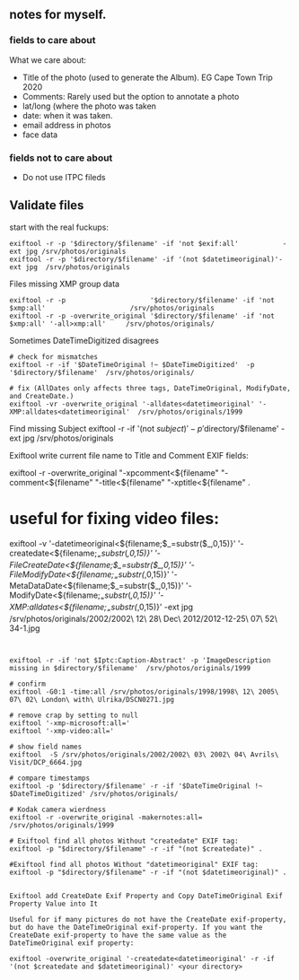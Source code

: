 ## notes for myself.

### fields to care about

What we care about:

- Title of the photo (used to generate the Album). EG Cape Town Trip 2020
- Comments: Rarely used but the option to annotate a photo
- lat/long (where the photo was taken
- date: when it was taken.
- email address in photos
- face data

### fields not to care about
- Do not use ITPC fileds


## Validate files

start with the real fuckups:
```
exiftool -r -p '$directory/$filename' -if 'not $exif:all'           -ext jpg /srv/photos/originals
exiftool -r -p '$directory/$filename' -if '(not $datetimeoriginal)'-ext jpg  /srv/photos/originals
```

Files missing XMP group data
```
exiftool -r -p                     '$directory/$filename' -if 'not $xmp:all'                     /srv/photos/originals
exiftool -r -p -overwrite_original '$directory/$filename' -if 'not $xmp:all' '-all>xmp:all'     /srv/photos/originals/
```

Sometimes DateTimeDigitized disagrees
```
# check for mismatches
exiftool -r -if '$DateTimeOriginal !~ $DateTimeDigitized'  -p '$directory/$filename'  /srv/photos/originals/

# fix (AllDates only affects three tags, DateTimeOriginal, ModifyDate, and CreateDate.)
exiftool -vr -overwrite_original '-alldates<datetimeoriginal' '-XMP:alldates<datetimeoriginal'  /srv/photos/originals/1999
```

Find missing Subject
exiftool -r -if '(not $subject)' -p '$directory/$filename' -ext jpg /srv/photos/originals


Exiftool write current file name to Title and Comment EXIF fields:

exiftool -r -overwrite_original "-xpcomment<${filename" "-comment<${filename" "-title<${filename" "-xptitle<${filename" .


# useful for fixing video files:
exiftool -v  '-datetimeoriginal<${filename;$_=substr($_,0,15)}' '-createdate<${filename;$_=substr($_,0,15)}' '-FileCreateDate<${filename;$_=substr($_,0,15)}' '-FileModifyDate<${filename;$_=substr($_,0,15)}' '-MetaDataDate<${filename;$_=substr($_,0,15)}' '-ModifyDate<${filename;$_=substr($_,0,15)}' '-XMP:alldates<${filename;$_=substr($_,0,15)}' -ext jpg  /srv/photos/originals/2002/2002\ 12\ 28\ Dec\ 2012/2012-12-25\ 07\ 52\ 34-1.jpg 
```


exiftool -r -if 'not $Iptc:Caption-Abstract' -p 'ImageDescription missing in $directory/$filename'  /srv/photos/originals/1999

# confirm 
exiftool -G0:1 -time:all /srv/photos/originals/1998/1998\ 12\ 2005\ 07\ 02\ London\ with\ Ulrika/DSCN0271.jpg 

# remove crap by setting to null
exiftool '-xmp-microsoft:all='
exiftool '-xmp-video:all='

# show field names
exiftool  -S /srv/photos/originals/2002/2002\ 03\ 2002\ 04\ Avrils\ Visit/DCP_6664.jpg

# compare timestamps
exiftool -p '$directory/$filename' -r -if '$DateTimeOriginal !~ $DateTimeDigitized' /srv/photos/originals/

# Kodak camera wierdness
exiftool -r -overwrite_original -makernotes:all= /srv/photos/originals/1999

# Exiftool find all photos Without "createdate" EXIF tag:
exiftool -p "$directory/$filename" -r -if "(not $createdate)" .

#Exiftool find all photos Without "datetimeoriginal" EXIF tag:
exiftool -p "$directory/$filename" -r -if "(not $datetimeoriginal)" .


Exiftool add CreateDate Exif Property and Copy DateTimeOriginal Exif Property Value into It

Useful for if many pictures do not have the CreateDate exif-property, but do have the DateTimeOriginal exif-property. If you want the CreateDate exif-property to have the same value as the DateTimeOriginal exif property:

exiftool -overwrite_original '-createdate<datetimeoriginal' -r -if '(not $createdate and $datetimeoriginal)' <your directory>
